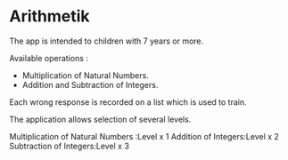 # Arithmetik
The app is intended to children with 7 years or more.


Available operations :
- Multiplication of Natural Numbers.
- Addition and Subtraction of Integers.

Each wrong response is recorded on a list which is used to train.

The application allows selection of several levels.

Multiplication of Natural Numbers :Level x 1
Addition of Integers:Level x 2
Subtraction of Integers:Level x 3